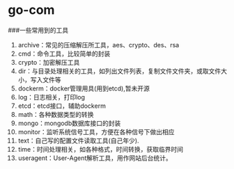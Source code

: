 # go-com
###一些常用到的工具

1. archive：常见的压缩解压所工具，aes、crypto、des、rsa
2. cmd：命令工具，比较简单的封装
3. crypto：加密解压工具
4. dir：与目录处理相关的工具，如列出文件列表，复制文件文件夹，或取文件大小，写入文件等
5. dockerm：docker管理用具(用到etcd),暂未开源
6. log：日志相关，打印log
7. etcd：etcd接口，辅助dockerm
8. math：各种数据类型的转换
9. mongo：mongodb数据库接口的封装
10. monitor：监听系统信号工具，方便在各种信号下做出相应
11. text：自己写的配置文件读取工具(自己年少).
12. time：时间处理相关，如各种格式，时间转换，获取临界时间
13. useragent：User-Agent解析工具，用作网站后台统计。